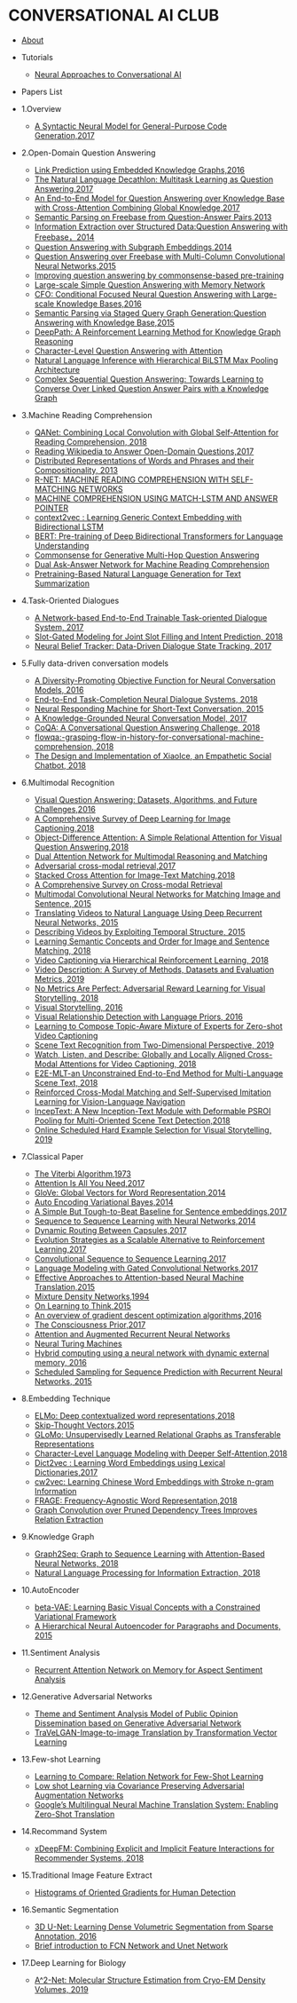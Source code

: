 ﻿<!-- docs/_sidebar.md -->

# CONVERSATIONAL AI CLUB

- [About](about.md)

- Tutorials
  - [Neural Approaches to Conversational AI](tutorials/neural-approaches-to-conversational-ai.md)

- Papers List
<!--NOTE:有序列表的一级列表“1.“后不能有空格-->
  - 1.Overview
    - [A Syntactic Neural Model for General-Purpose Code Generation,2017](a-syntactic-neural-model-for-general-purpose-code-generation-2017.md)
  
  - 2.Open-Domain Question Answering
    - [Link Prediction using Embedded Knowledge Graphs,2016](papers/link-prediction-using-embedded-knowledge-graphs-2016.md)  
    - [The Natural Language Decathlon: Multitask Learning as Question Answering,2017](papers/the-natural-language-decathlon-multitask-learning-as-question-answering-2018.md)
    - [An End-to-End Model for Question Answering over Knowledge Base with Cross-Attention Combining Global Knowledge,2017](papers/an-end-to-end-model-for-question-answering-over-knowledge-base-with-cross-attention-combining-global-knowledge.md)
    - [Semantic Parsing on Freebase from Question-Answer Pairs,2013](papers/semantic-parsing-on-freebase-from-question-answer-pairs-2013.md)
    - [Information Extraction over Structured Data:Question Answering with Freebase，2014](papers/information-extraction-over-structured-data-question-answering-with-freebase-2014.md)
    - [Question Answering with Subgraph Embeddings,2014](papers/question-answering-with-subgraph-embeddings-2014.md)
    - [Question Answering over Freebase with Multi-Column Convolutional Neural Networks,2015](papers/question-answering-over-freebase-with-multi-column-convolutional-neural-networks-2015.md)
    - [Improving question answering by commonsense-based pre-training](papers/improving-question-answering-by-commonsense-based-pre-training-2018.md)
    - [Large-scale Simple Question Answering with Memory Network](papers/large-scale-simple-question-answering-with-memory-network-2015.md)
    - [CFO: Conditional Focused Neural Question Answering with Large-scale Knowledge Bases,2016](papers/cfo-conditional-focused-neural-question-answering-with-large-scale-knowledge-bases-2015.md)
    - [Semantic Parsing via Staged Query Graph Generation:Question Answering with Knowledge Base,2015](papers/semantic-parsing-via-staged-query-graph-generation-question-answering-with-knowledge-base-2015.md)
    - [DeepPath: A Reinforcement Learning Method for Knowledge Graph Reasoning](papers/deeppath-a-reinforcement-learning-method-for-knowledge-graph-reasoning-2018.md)
    - [Character-Level Question Answering with Attention](papers/character-level-question-answering-with-attention.md)
    - [Natural Language Inference with Hierarchical BiLSTM Max Pooling Architecture](papers/natural-language-inference-with-hierarchical-bilstm-max-pooling-architecture-2018.md)
    - [Complex Sequential Question Answering: Towards Learning to Converse Over Linked Question Answer Pairs with a Knowledge Graph](papers/complex-sequential-question-answering-towards-learning-to-converse-over-linked-question-answer-pairs-with-a-knowledge-graph-2018.md)
    
  - 3.Machine Reading Comprehension
    - [QANet: Combining Local Convolution with Global Self-Attention for Reading Comprehension, 2018](papers/qanet-combining-local-convolution-with-global-self-attention-for-reading-comprehension-2018.md)
    - [Reading Wikipedia to Answer Open-Domain Questions,2017](papers/reading-wikipedia-to-answer-open-domain-questions-2017.md)
    - [Distributed Representations of Words and Phrases and their Compositionality, 2013](papers/distributed-representations-of-words-and-phrases-2013.md)
    - [R-NET: MACHINE READING COMPREHENSION WITH SELF-MATCHING NETWORKS](papers/r-net-machine-reading-comprehension-with-self-matching-networks-2017.md)
    - [MACHINE COMPREHENSION USING MATCH-LSTM AND ANSWER POINTER](papers/machine-comprehension-using-match-lstm-and-answer-pointer-2016.md)
    - [context2vec : Learning Generic Context Embedding with Bidirectional LSTM](papers/context2vec-learning-generic-context-embedding-with-bidirectional-LSTM.md)
    - [BERT: Pre-training of Deep Bidirectional Transformers for Language Understanding](papers/bert-pre-training-of-deep-bidirectional-transformers-for-language-understanding.md)
    - [Commonsense for Generative Multi-Hop Question Answering](papers/commonsense-for-generative-multi-hop-question-answering-2018.md.md)
    - [Dual Ask-Answer Network for Machine Reading Comprehension](papers/dual-ask-answer-network-for-machine-reading-comprehension.md)
    - [Pretraining-Based Natural Language Generation for Text Summarization](papers/pretraining-based-natural-language-generation-for-text-summarization-2019.md)

  - 4.Task-Oriented Dialogues
    - [A Network-based End-to-End Trainable Task-oriented Dialogue System, 2017](papers/a-network-based-end-to-end-trainable-task-oriented-dialogue-system-2017.md)
    - [Slot-Gated Modeling for Joint Slot Filling and Intent Prediction, 2018](/papers/slot-gated-modeling-for-joint-slot-filling-and-intent-prediction-2018.md)
    - [Neural Belief Tracker: Data-Driven Dialogue State Tracking, 2017](papers/neural-belief-tracker-data-driven-dialogue-state-tracking-2017.md)

  - 5.Fully data-driven conversation models
    - [A Diversity-Promoting Objective Function for Neural Conversation Models, 2016](papers/a-diversity-promoting-objective-function-for-neural-conversational-models-2016.md)
    - [End-to-End Task-Completion Neural Dialogue Systems, 2018](papers/end-to-end-task-completion-neural-dialogue-systems-2018.md) 
    - [Neural Responding Machine for Short-Text Conversation, 2015](papers/neural-responding-machine-for-short-text-conversation-2015.md)
    - [A Knowledge-Grounded Neural Conversation Model, 2017](papers/a-knowledge-grounded-neural-conversation-model-2017.md)
    - [CoQA: A Conversational Question Answering Challenge, 2018](papers/coqa-a-conversational-question-answering-challenge-2018.md)
    - [flowqa:-grasping-flow-in-history-for-conversational-machine-comprehension, 2018](papers/flowqa--grasping-flow-in-history-for-conversational-machine-comprehension-2018.md)
    - [The Design and Implementation of XiaoIce, an Empathetic Social Chatbot, 2018](papers/the-design-and-implementation-of-xiaoice-an-empathetic-social-chatbot.md)

  - 6.Multimodal Recognition
    - [Visual Question Answering: Datasets, Algorithms, and Future Challenges,2016](papers/visual-question-answering-2016.md)
    - [A Comprehensive Survey of Deep Learning for Image Captioning,2018](papers/a-comprehensive-survey-of-deep-learning-for-image-captioning.md)
    - [Object-Difference Attention: A Simple Relational Attention for Visual Question Answering,2018](papers/object-difference-attention-a-simple-relational-attention-for-VQA.md)
    - [Dual Attention Network for Multimodal Reasoning and Matching](papers/dual_attention_network_for_multimodal_reasoning_and_matching.md)
    - [Adversarial cross-modal retrieval,2017](papers/adversarial_cross-modal_Retrieval-2017.md)
    - [Stacked Cross Attention for Image-Text Matching,2018](papers/stacked-cross-attention-for-image-text-matching-2018.md)
    - [A Comprehensive Survey on Cross-modal Retrieval](papers/a-comprehensive-survey-on-cross-retrieval.md)
    - [Multimodal Convolutional Neural Networks for Matching Image and Sentence, 2015](papers/multimodal-convolutional-neural-networks-for-matching-image-and-sentence-2015.md)
    - [Translating Videos to Natural Language Using Deep Recurrent Neural Networks, 2015](papers/translating-videos-to-natural-language-using-deep-recurrent-neural-networks-2015.md)
    - [Describing Videos by Exploiting Temporal Structure, 2015](papers/describiing-videos-by-exploiting-temporal-structure-2015.md)
    - [Learning Semantic Concepts and Order for Image and Sentence Matching, 2018](papers/learning-semantic-concepts-and-order-for-image-and-sentence-matching-2018.md)
    - [Video Captioning via Hierarchical Reinforcement Learning, 2018](papers/video-captioning-via-Hierarchical-reinforcement-learning-2018.md)
    - [Video Description: A Survey of Methods, Datasets and Evaluation Metrics, 2019](papers/video-description-a-survey-of-method-datasets-and-evaluation-metrics-2019.md)
    - [No Metrics Are Perfect: Adversarial Reward Learning for Visual Storytelling, 2018](papers/no-metrics-are-perfect-adversarial-reward-learning-for-visual-storytelling-2018.md)
    - [Visual Storytelling, 2016](papers/visual-storytelling-2016.md)
    - [Visual Relationship Detection with Language Priors, 2016](papers/visual-relationship-detection-with-language-priors-2016.md)
    - [Learning to Compose Topic-Aware Mixture of Experts for Zero-shot Video Captioning](papers/learning-to-compose-topic-aware-mixture-of-experts-for-zero-shot-video-captioning-2018.md)
    - [Scene Text Recognition from Two-Dimensional Perspective, 2019](papers/scene-text-recognition-from-two-dimensional-perspective-2019.md)
    - [Watch, Listen, and Describe: Globally and Locally Aligned Cross-Modal Attentions for Video Captioning, 2018](papers/watch-listen-and-describe-globally-and-locally-aligned-cross-modal-attentions-for-video-captioning-2018.md)
    - [E2E-MLT-an Unconstrained End-to-End Method for Multi-Language Scene Text, 2018](papers/e2e-mlt-an-unconstrained-end-to-end-method-for-multi-language-scene-text-2018.md)
    - [Reinforced Cross-Modal Matching and Self-Supervised Imitation Learning for Vision-Language Navigation](papers/reinforced-cross-modal-matching-and-self-supervised-imitation-learning-for-vision-language-navigation-2018.md)
    - [IncepText: A New Inception-Text Module with Deformable PSROI Pooling for Multi-Oriented Scene Text Detection,2018](papers/inceptext-a-new-inception-text-module-with-deformable-psroi-pooling-for-multi-oriented-scene-text-detection-2018.md)
    - [Online Scheduled Hard Example Selection for Visual Storytelling, 2019](papers/online-scheduled-hard-example-selection-for-visual-storytelling.md)


  - 7.Classical Paper
    - [The Viterbi Algorithm,1973](papers/the-viterbi-algorithm-1973.md)
    - [Attention Is All You Need,2017](papers/attention-is-all-you-need-2017.md)
    - [GloVe: Global Vectors for Word Representation,2014](papers/glove-global-vectors-for-word-representation-2014.md)
    - [Auto Encoding Variational Bayes,2014](papers/auto-encoding-variational-bayes-2013.md)
    - [A Simple But Tough-to-Beat Baseline for Sentence embeddings,2017](papers/a-simple-but-tough-to-beat-baseline-for-sentence-embeddings-2017.md)
    - [Sequence to Sequence Learning with Neural Networks,2014](papers/sequence-to-sequence-searning-with-neural-networks-2014.md)
    - [Dynamic Routing Between Capsules,2017](papers/dynamic-routing-between-capsules-2017.md)
    - [Evolution Strategies as a Scalable Alternative to Reinforcement Learning,2017](papers/evolution-strategies-as-a-scalable-alternative-to-reinforcement-learning-2017.md)
    - [Convolutional Sequence to Sequence Learning,2017](papers/convolutional-sequence-to-sequence-learning-2017.md) 
    - [Language Modeling with Gated Convolutional Networks,2017](papers/language-modeling-with-gated-convolutional-networks-2017.md)
    - [Effective Approaches to Attention-based Neural Machine Translation,2015](papers/effective-approaches-to-attention-based-neural-machine-translation-2015)
    - [Mixture Density Networks,1994](papers/mixture-density-networks-1994.md)
    - [On Learning to Think,2015](papers/on-learning-to-think-2015.md)
    - [An overview of gradient descent optimization algorithms,2016](papers/overview-of-gradient-descent-optimization-algorithms-2016.md)
    - [The Consciousness Prior,2017](papers/the-consciousness-prior-2017.md)
    - [Attention and Augmented Recurrent Neural Networks](papers/attention-and-augmented-recurrent-neural-networks-2016.md)
    - [Neural Turing Machines](papers/neural-turing-machines-2014.md)
    - [Hybrid computing using a neural network with dynamic external memory, 2016](papers/hybrid-computing-using-a-neural-network-with-dynamic-external-memory-2016.md)
    - [Scheduled Sampling for Sequence Prediction with Recurrent Neural Networks, 2015](papers/scheduled-sampling-for-sequence-prediction-with-recurrent-neural-networks-2015.md)

  - 8.Embedding Technique
    - [ELMo: Deep contextualized word representations,2018](papers/elmo-deep-contextualized-word-representations-2017.md)
    - [Skip-Thought Vectors,2015](papers/skip-thought-vectors-2015.md)
    - [GLoMo: Unsupervisedly Learned Relational Graphs as Transferable Representations](papers/glomo-unsupervisedly-learned-relational-graphs-as-transferable-representations.md)
    - [Character-Level Language Modeling with Deeper Self-Attention,2018](papers/character-level-language-modeling-with-deeper-self-attention-2018.md)
    - [Dict2vec : Learning Word Embeddings using Lexical Dictionaries,2017](papers/dict2vec-learning-word-embeddings-using-lexical-dictionaries-2017.md)
    - [cw2vec: Learning Chinese Word Embeddings with Stroke n-gram Information](papers/cw2vec-learning-chinese-word-embeddings-with-stroke-n-gram-information-2018.md)
    - [FRAGE: Frequency-Agnostic Word Representation,2018](papers/FRAGE-frequency-agnostic-word-representation-2018.md)
    - [Graph Convolution over Pruned Dependency Trees Improves Relation Extraction](papers/graph-convolution-over-pruned-dependency-trees-improves-relation-extraction.md)

  - 9.Knowledge Graph
    - [Graph2Seq: Graph to Sequence Learning with Attention-Based Neural Networks, 2018](papers/graph2seq-graph-to-sequence-learning-with-attention-based-neural-networks-2018.md)
    - [Natural Language Processing for Information Extraction, 2018](papers/natural-language-processing-for-information-extraction-2018.md)

  - 10.AutoEncoder
    - [beta-VAE: Learning Basic Visual Concepts with a Constrained Variational Framework](papers/beta-vae-learning-basic-visual-concepts-with-a-constrained-variational-framework.md)
    - [A Hierarchical Neural Autoencoder for Paragraphs and Documents, 2015](papers/a-hierarchical-neural-autoencoder-for-paragraphs-and-documents-2015.md)

  - 11.Sentiment Analysis
    - [Recurrent Attention Network on Memory for Aspect Sentiment Analysis](papers/recurrent-attention-network-on-memory-for-aspect-sentiment-analysis-2017.md)
  
  - 12.Generative Adversarial Networks 
    - [Theme and Sentiment Analysis Model of Public Opinion Dissemination based on Generative Adversarial Network](papers/theme-and-sentiment-analysis-model-of-public-opintion-dissemination-based-on-gan-2017.md)
    - [TraVeLGAN-Image-to-image Translation by Transformation Vector Learning](papers/travelgan-image-to-image-translation-by-transformation-vector-learning-2019.md)

  - 13.Few-shot Learning
    - [Learning to Compare: Relation Network for Few-Shot Learning](papers/learning-to-compare-relation-network-for-few-shot-learning-2018.md)
    - [Low shot Learning via Covariance Preserving Adversarial Augmentation Networks](papers/low-shot-learning-via-covariance-preserving-adversarial-augmentation-networks-2018.md)
    - [Google’s Multilingual Neural Machine Translation System: Enabling Zero-Shot Translation](papers/googles-multilingual-neural-machine-translation-system-enabling-zero-shot-translation.md)

  - 14.Recommand System
    - [xDeepFM: Combining Explicit and Implicit Feature Interactions for Recommender Systems, 2018](papers/xdeepfm-combining-explicit-and-implicit-feature-interactions-for-recommander-system-2018.md)

  - 15.Traditional Image Feature Extract
    - [Histograms of Oriented Gradients for Human Detection](papers/histograms-of-oriented-gradients-for-human-detection-2005.md)

  - 16.Semantic Segmentation
    - [3D U-Net: Learning Dense Volumetric Segmentation from Sparse Annotation, 2016](papers/3d-u-net-2016.md)
    - [Brief introduction to  FCN Network and Unet Network](papers/brief-introduction-to-fcn-network-and-unet-network.md)

  - 17.Deep Learning for Biology
    - [A^2-Net: Molecular Structure Estimation from Cryo-EM Density Volumes, 2019](papers/a-square-net-molecular-structure-estimation-from-cryo-em-density-volumes.md)
